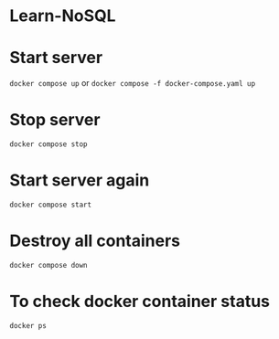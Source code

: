 # Learn-NoSQL

# Start server
`docker compose up` or `docker compose -f docker-compose.yaml up`

# Stop server
`docker compose stop`
# Start server again
`docker compose start`

# Destroy all containers
`docker compose down`

# To check docker container status
`docker ps`
